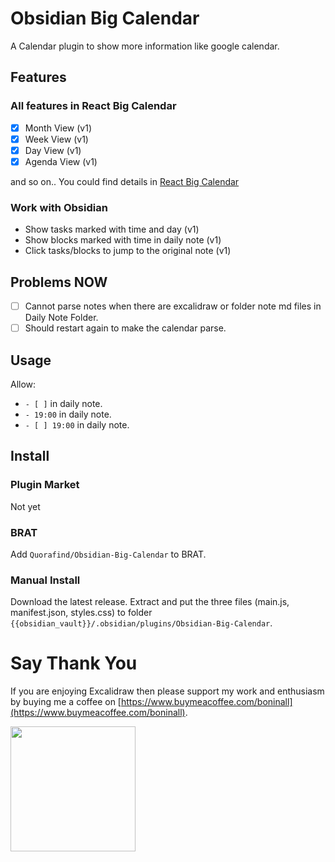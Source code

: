 # Obsidian Big Calendar

A Calendar plugin to show more information like google calendar.

## Features

### All features in React Big Calendar

- [x] Month View (v1)
- [x] Week View  (v1)
- [x] Day View (v1)
- [x] Agenda View  (v1)

and so on.. You could find details in [React Big Calendar](https://github.com/jquense/react-big-calendar)

### Work with Obsidian

- Show tasks marked with time and day  (v1)
- Show blocks marked with time in daily note  (v1)
- Click tasks/blocks to jump to the original note (v1)

## Problems NOW

- [ ] Cannot parse notes when there are excalidraw or folder note md files in Daily Note Folder.
- [ ] Should restart again to make the calendar parse.

## Usage

Allow:

- `- [ ]` in daily note.
- `- 19:00` in daily note.
- `- [ ] 19:00` in daily note.

## Install

### Plugin Market

Not yet

### BRAT

Add `Quorafind/Obsidian-Big-Calendar` to BRAT.

### Manual Install

Download the latest release. Extract and put the three files (main.js, manifest.json, styles.css) to folder `{{obsidian_vault}}/.obsidian/plugins/Obsidian-Big-Calendar`.

# Say Thank You

If you are enjoying Excalidraw then please support my work and enthusiasm by buying me a coffee on [https://www.buymeacoffee.com/boninall](https://www.buymeacoffee.com/boninall).

[<img style="float:left" src="https://s2.loli.net/2021/12/16/wJceg2MpithUHqN.png" width="200">](https://www.buymeacoffee.com/boninall)

